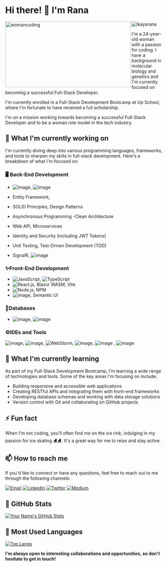 # **Hi there! 👋 I'm Rana**

<image align="left" height="210px" alt="womancoding" width="400" src="https://i.giphy.com/media/L1R1tvI9svkIWwpVYr/giphy.webp" />

<p align="left"> <img src="https://komarev.com/ghpvc/?username=lkayarana&label=Profile%20views&color=0e75b6&style=flat" alt="lkayarana" /> </p>

<p>I'm a 24-year-old woman with a passion for coding. I have a background in molecular biology and genetics and I'm currently focused on becoming a successful Full-Stack Developer. 

I'm currently enrolled in a Full-Stack Development Bootcamp at Up School, where I'm fortunate to have received a full scholarship. 

I'm on a mission working towards becoming a successful Full-Stack Developer and to be a woman role model in the tech industry.</p>



## **🔭 What I'm currently working on**

I'm currently diving deep into various programming languages, frameworks, and tools to sharpen my skills in full-stack development. Here's a breakdown of what I'm focused on:

### **🖥 Back-End Development**

- ![image](https://github.com/lkayarana/lkayarana/assets/102520514/ebe8323b-8e11-4e1e-8b9f-56db6f75a400), ![image](https://github.com/lkayarana/lkayarana/assets/102520514/a1afb329-71be-4d58-a99a-be3bb50a9dfe)

- Entity Framework,
- SOLID Principles, Design Patterns
- Asynchronous Programming
-Clean Architecture
- Web API, Microservices
- Identity and Security (including JWT Tokens)
- Unit Testing, Test-Driven Development (TDD)
- SignalR, ![image](https://github.com/lkayarana/lkayarana/assets/102520514/269484fb-ab46-4518-aff8-6fa3a14f454a)


### ✨**Front-End Development**

- ![JavaScript](https://img.icons8.com/color/48/000000/javascript.png), ![TypeScript](https://img.icons8.com/color/48/000000/typescript.png)
- ![React.js](https://img.icons8.com/color/48/000000/react-native.png), Blazor WASM, Vite
- ![Node.js](https://img.icons8.com/color/48/000000/nodejs.png), NPM
- ![image](https://github.com/lkayarana/lkayarana/assets/102520514/775727d5-7652-4b73-a347-98937ee2aba6), Semantic UI

### 💾**Databases**

- ![image](https://github.com/lkayarana/lkayarana/assets/102520514/eeacc316-6ec9-4011-815c-79cdce9e4712), ![image](https://github.com/lkayarana/lkayarana/assets/102520514/15826a40-e49b-4a39-9800-78a7e864f8a2)

### ⚙**IDEs and Tools**

![image](https://github.com/lkayarana/lkayarana/assets/102520514/108196a8-672b-4bfc-8943-e5dcdacd7c96), ![image](https://github.com/lkayarana/lkayarana/assets/102520514/6dcc4ba5-af29-4542-859d-1c66909f503f), ![WebStorm](https://img.icons8.com/color/48/000000/webstorm.png), ![image](https://github.com/lkayarana/lkayarana/assets/102520514/096d3aed-d649-4d60-b1e8-b84ff58ca96c), ![image](https://github.com/lkayarana/lkayarana/assets/102520514/7f0f4af8-82ee-4184-84bd-2481e9fd3db9)
, ![image](https://github.com/lkayarana/lkayarana/assets/102520514/81a374eb-3c73-4ced-ad56-f6b7852f160e)



## **🌱 What I'm currently learning**

As part of my Full-Stack Development Bootcamp, I'm learning a wide range of technologies and tools. Some of the key areas I'm focusing on include:

- Building responsive and accessible web applications
- Creating RESTful APIs and integrating them with front-end frameworks
- Developing database schemas and working with data storage solutions
- Version control with Git and collaborating on GitHub projects

## **⚡ Fun fact**

When I'm not coding, you'll often find me on the ice rink, indulging in my passion for ice skating ⛸⛸. It's a great way for me to relax and stay active.

## 📫 How to reach me

If you'd like to connect or have any questions, feel free to reach out to me through the following channels:

<a href="https://mail.google.com/mail/?view=cm&fs=1&tf=1&to=rana99kaya@gmail.com"><img src="https://img.icons8.com/color/48/000000/gmail.png" alt="Email" /></a> </a> <a href="https://www.linkedin.com/in/kaya-rana/"><img src="https://img.icons8.com/color/48/000000/linkedin.png" alt="LinkedIn" /></a> <a href="https://twitter.com/IRanaKaya"><img src="https://img.icons8.com/color/48/000000/twitter.png" alt="Twitter" /></a> <a href="https://medium.com/@ranakaya"><img src="https://img.icons8.com/color/48/000000/medium.png" alt="Medium" /></a>
## 🚀 GitHub Stats

[![Your Name's GitHub Stats](https://github-readme-stats.vercel.app/api?username=lkayarana&show_icons=true&theme=radical)](https://github.com/lkayarana)

## 💼 Most Used Languages

[![Top Langs](https://github-readme-stats.vercel.app/api/top-langs/?username=lkayarana&layout=compact&theme=radical)](https://github.com/lkayarana)

**I'm always open to interesting collaborations and opportunities, so don't hesitate to get in touch!**
